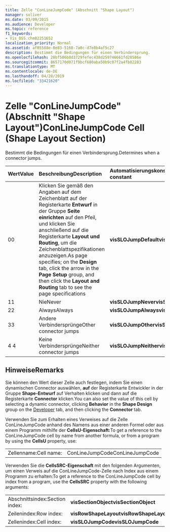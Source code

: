 ```yaml
---
title: Zelle "ConLineJumpCode" (Abschnitt "Shape Layout")
manager: soliver
ms.date: 03/09/2015
ms.audience: Developer
ms.topic: reference
f1_keywords:
- Vis_DSS.chm82251652
localization_priority: Normal
ms.assetid: af85588e-8e83-5168-7a8c-d7e8b4af5c27
description: Bestimmt die Bedingungen für einen Verbindersprung.
ms.openlocfilehash: 28bf506b8d3729fefec438d259746661fd28586e
ms.sourcegitcommit: 8657170d071f9bcf680aba50b9c07f2a4fb82283
ms.translationtype: MT
ms.contentlocale: de-DE
ms.lasthandoff: 04/28/2019
ms.locfileid: "33421620"
---
```

# <a name="conlinejumpcode-cell-shape-layout-section"></a><span data-ttu-id="aa7f9-103">Zelle "ConLineJumpCode" (Abschnitt "Shape Layout")</span><span class="sxs-lookup"><span data-stu-id="aa7f9-103">ConLineJumpCode Cell (Shape Layout Section)</span></span>

<span data-ttu-id="aa7f9-104">Bestimmt die Bedingungen für einen Verbindersprung.</span><span class="sxs-lookup"><span data-stu-id="aa7f9-104">Determines when a connector jumps.</span></span>
  
|<span data-ttu-id="aa7f9-105">**Wert**</span><span class="sxs-lookup"><span data-stu-id="aa7f9-105">**Value**</span></span>|<span data-ttu-id="aa7f9-106">**Beschreibung**</span><span class="sxs-lookup"><span data-stu-id="aa7f9-106">**Description**</span></span>|<span data-ttu-id="aa7f9-107">**Automatisierungskonstante**</span><span class="sxs-lookup"><span data-stu-id="aa7f9-107">**Automation constant**</span></span>|
|:-----|:-----|:-----|
|<span data-ttu-id="aa7f9-108">0</span><span class="sxs-lookup"><span data-stu-id="aa7f9-108">0</span></span>  <br/> |<span data-ttu-id="aa7f9-109">Klicken Sie gemäß den Angaben auf dem Zeichenblatt auf der Registerkarte **Entwurf** in der Gruppe **Seite einrichten** auf den Pfeil, und klicken Sie anschließend auf die Registerkarte **Layout und Routing**, um die Zeichenblattspezifikationen anzuzeigen.</span><span class="sxs-lookup"><span data-stu-id="aa7f9-109">As page specifies; on the **Design** tab, click the arrow in the **Page Setup** group, and then click the **Layout and Routing** tab to see the page specifications</span></span>  <br/> |<span data-ttu-id="aa7f9-110">**visSLOJumpDefault**</span><span class="sxs-lookup"><span data-stu-id="aa7f9-110">**visSLOJumpDefault**</span></span> <br/> |
|<span data-ttu-id="aa7f9-111">1</span><span class="sxs-lookup"><span data-stu-id="aa7f9-111">1</span></span>  <br/> |<span data-ttu-id="aa7f9-112">Nie</span><span class="sxs-lookup"><span data-stu-id="aa7f9-112">Never</span></span>  <br/> |<span data-ttu-id="aa7f9-113">**visSLOJumpNever**</span><span class="sxs-lookup"><span data-stu-id="aa7f9-113">**visSLOJumpNever**</span></span> <br/> |
|<span data-ttu-id="aa7f9-114">2</span><span class="sxs-lookup"><span data-stu-id="aa7f9-114">2</span></span>  <br/> |<span data-ttu-id="aa7f9-115">Always</span><span class="sxs-lookup"><span data-stu-id="aa7f9-115">Always</span></span>  <br/> |<span data-ttu-id="aa7f9-116">**visSLOJumpAlways**</span><span class="sxs-lookup"><span data-stu-id="aa7f9-116">**visSLOJumpAlways**</span></span> <br/> |
|<span data-ttu-id="aa7f9-117">3</span><span class="sxs-lookup"><span data-stu-id="aa7f9-117">3</span></span>  <br/> |<span data-ttu-id="aa7f9-118">Andere Verbindersprünge</span><span class="sxs-lookup"><span data-stu-id="aa7f9-118">Other connector jumps</span></span>  <br/> |<span data-ttu-id="aa7f9-119">**visSLOJumpOther**</span><span class="sxs-lookup"><span data-stu-id="aa7f9-119">**visSLOJumpOther**</span></span> <br/> |
|<span data-ttu-id="aa7f9-120">4 </span><span class="sxs-lookup"><span data-stu-id="aa7f9-120">4</span></span>  <br/> |<span data-ttu-id="aa7f9-121">Keine Verbindersprünge</span><span class="sxs-lookup"><span data-stu-id="aa7f9-121">Neither connector jumps</span></span>  <br/> |<span data-ttu-id="aa7f9-122">**visSLOJumpNeither**</span><span class="sxs-lookup"><span data-stu-id="aa7f9-122">**visSLOJumpNeither**</span></span> <br/> |
   
## <a name="remarks"></a><span data-ttu-id="aa7f9-123">Hinweise</span><span class="sxs-lookup"><span data-stu-id="aa7f9-123">Remarks</span></span>

<span data-ttu-id="aa7f9-124">Sie können den Wert dieser Zelle auch festlegen, indem Sie einen dynamischen [](run-in-developer-mode-display-the-developer-tab.md) Connector auswählen, **auf** der Registerkarte Entwickler in der Gruppe **Shape-Entwurf** auf Verhalten klicken und dann auf die Registerkarte **Connector** klicken.</span><span class="sxs-lookup"><span data-stu-id="aa7f9-124">You can also set the value of this cell by selecting a dynamic connector, clicking **Behavior** in the **Shape Design** group on the [Developer](run-in-developer-mode-display-the-developer-tab.md) tab, and then clicking the **Connector** tab.</span></span> 
  
<span data-ttu-id="aa7f9-125">Verwenden Sie zum Erhalten eines Verweises auf die Zelle ConLineJumpCode anhand des Namens aus einer anderen Formel oder aus einem Programm mithilfe der **CellsU-Eigenschaft:**</span><span class="sxs-lookup"><span data-stu-id="aa7f9-125">To get a reference to the ConLineJumpCode cell by name from another formula, or from a program by using the **CellsU** property, use:</span></span> 
  
|||
|:-----|:-----|
|<span data-ttu-id="aa7f9-126">Zellenname:</span><span class="sxs-lookup"><span data-stu-id="aa7f9-126">Cell name:</span></span>  <br/> |<span data-ttu-id="aa7f9-127">ConLineJumpCode</span><span class="sxs-lookup"><span data-stu-id="aa7f9-127">ConLineJumpCode</span></span>  <br/> |
   
<span data-ttu-id="aa7f9-128">Verwenden Sie die **CellsSRC-Eigenschaft** mit den folgenden Argumenten, um einen Verweis auf die ConLineJumpCode-Zelle nach Index aus einem Programm zu erhalten:</span><span class="sxs-lookup"><span data-stu-id="aa7f9-128">To get a reference to the ConLineJumpCode cell by index from a program, use the **CellsSRC** property with the following arguments:</span></span> 
  
|||
|:-----|:-----|
|<span data-ttu-id="aa7f9-129">Abschnittsindex:</span><span class="sxs-lookup"><span data-stu-id="aa7f9-129">Section index:</span></span>  <br/> |<span data-ttu-id="aa7f9-130">**visSectionObject**</span><span class="sxs-lookup"><span data-stu-id="aa7f9-130">**visSectionObject**</span></span> <br/> |
|<span data-ttu-id="aa7f9-131">Zeilenindex:</span><span class="sxs-lookup"><span data-stu-id="aa7f9-131">Row index:</span></span>  <br/> |<span data-ttu-id="aa7f9-132">**visRowShapeLayout**</span><span class="sxs-lookup"><span data-stu-id="aa7f9-132">**visRowShapeLayout**</span></span> <br/> |
|<span data-ttu-id="aa7f9-133">Zellenindex:</span><span class="sxs-lookup"><span data-stu-id="aa7f9-133">Cell index:</span></span>  <br/> |<span data-ttu-id="aa7f9-134">**visSLOJumpCode**</span><span class="sxs-lookup"><span data-stu-id="aa7f9-134">**visSLOJumpCode**</span></span> <br/> |
   

